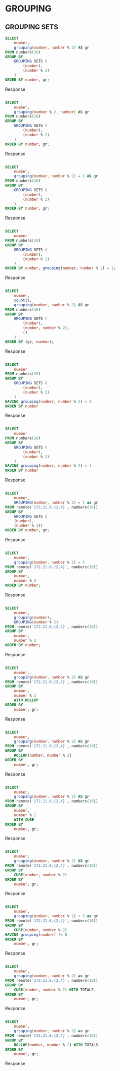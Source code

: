 ---
---

# GROUPING

## GROUPING SETS

```sql
SELECT
    number,
    grouping(number, number % 2) AS gr
FROM numbers(10)
GROUP BY
    GROUPING SETS (
        (number),
        (number % 2)
    )
ORDER BY number, gr;
```

Response
```response
```

```sql
SELECT
    number,
    grouping(number % 2, number) AS gr
FROM numbers(10)
GROUP BY
    GROUPING SETS (
        (number),
        (number % 2)
    )
ORDER BY number, gr;
```

Response
```response
```

```sql
SELECT
    number,
    grouping(number, number % 2) = 1 AS gr
FROM numbers(10)
GROUP BY
    GROUPING SETS (
        (number),
        (number % 2)
    )
ORDER BY number, gr;
```

Response
```response
```

```sql
SELECT
    number
FROM numbers(10)
GROUP BY
    GROUPING SETS (
        (number),
        (number % 2)
    )
ORDER BY number, grouping(number, number % 2) = 1;
```

Response
```response
```

```sql
SELECT
    number,
    count(),
    grouping(number, number % 2) AS gr
FROM numbers(10)
GROUP BY
    GROUPING SETS (
        (number),
        (number, number % 2),
        ()
    )
ORDER BY (gr, number);
```

Response
```response
```

```sql
SELECT
    number
FROM numbers(10)
GROUP BY
    GROUPING SETS (
        (number),
        (number % 2)
    )
HAVING grouping(number, number % 2) = 2
ORDER BY number
```

Response
```response
```

```sql
SELECT
    number
FROM numbers(10)
GROUP BY
    GROUPING SETS (
        (number),
        (number % 2)
    )
HAVING grouping(number, number % 2) = 1
ORDER BY number
```

Response
```response
```

```sql
SELECT
    number,
    GROUPING(number, number % 2) = 1 as gr
FROM remote('172.21.0.{2,4}', numbers(10))
GROUP BY
    GROUPING SETS (
    (number),
    (number % 2))
ORDER BY number, gr;
```

Response
```response
```


```sql
SELECT
    number,
    grouping(number, number % 2) = 3
FROM remote('172.21.0.{2,4}', numbers(10))
GROUP BY
    number,
    number % 2
ORDER BY number;
```

Response
```response
```

```sql
SELECT
    number,
    grouping(number),
    GROUPING(number % 2)
FROM remote('172.21.0.{2,4}', numbers(10))
GROUP BY
    number,
    number % 2
ORDER BY number;
```

Response
```response
```

```sql
SELECT
    number,
    grouping(number, number % 2) AS gr
FROM remote('172.21.0.{2,4}', numbers(10))
GROUP BY
    number,
    number % 2
    WITH ROLLUP
ORDER BY
    number, gr;
```

Response
```response
```

```sql
SELECT
    number,
    grouping(number, number % 2) AS gr
FROM remote('172.21.0.{2,4}', numbers(10))
GROUP BY
    ROLLUP(number, number % 2)
ORDER BY
    number, gr;
```

Response
```response
```

```sql
SELECT
    number,
    grouping(number, number % 2) AS gr
FROM remote('172.21.0.{2,4}', numbers(10))
GROUP BY
    number,
    number % 2
    WITH CUBE
ORDER BY
    number, gr;
```

Response
```response
```

```sql
SELECT
    number,
    grouping(number, number % 2) AS gr
FROM remote('172.21.0.{2,4}', numbers(10))
GROUP BY
    CUBE(number, number % 2)
ORDER BY
    number, gr;
```

Response
```response
```

```sql
SELECT
    number,
    grouping(number, number % 2) + 3 as gr
FROM remote('172.21.0.{2,4}', numbers(10))
GROUP BY
    CUBE(number, number % 2)
HAVING grouping(number) != 0
ORDER BY
    number, gr;
```

Response
```response
```

```sql
SELECT
    number,
    grouping(number, number % 2) as gr
FROM remote('172.21.0.{2,4}', numbers(10))
GROUP BY
    CUBE(number, number % 2) WITH TOTALS
ORDER BY
    number, gr;
```

Response
```response
```

```sql
SELECT
    number,
    grouping(number, number % 2) as gr
FROM remote('172.21.0.{2,4}', numbers(10))
GROUP BY
    ROLLUP(number, number % 2) WITH TOTALS
ORDER BY
    number, gr;
```

Response
```response
```
